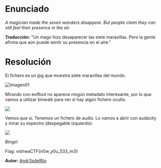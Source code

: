 # Enunciado
*A magician made the seven wonders disappear. But people claim they can still feel their presence in the air.*

**Traducción:** "Un mago hizo desaparecer las siete maravillas. Pero la gente afirma que aún puede sentir su presencia en el aire."

# Resolución

El fichero es un jpg que muestra siete maravillas del mundo. 

![Imagen01](havealook.jpg)

Mirando con exiftool no aparece ningún metadato interesante, por lo que vamos a utilizar binwalk para ver si hay algún fichero oculto.

![](01.png)

Vemos que sí. Tenemos un fichero de audio. Lo vamos a abrir con audacity y mirar su espectro (despegable izquierdo):

![](02.png)

Bingo!

Flag: vishwaCTF{n0w_y0u_533_m3}
 
**Autor:** [Andr3sdelRio](https://twitter.com/Andr3sdelRio) 

